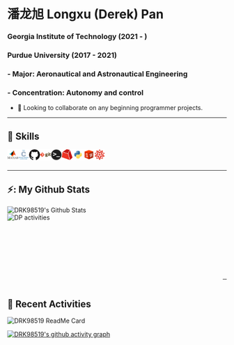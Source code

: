 # 潘龙旭 Longxu (Derek) Pan
### Georgia Institute of Technology (2021 - )
### Purdue University (2017 - 2021)
### - Major: Aeronautical and Astronautical Engineering
### - Concentration: Autonomy and control
- 👯 Looking to collaborate on any beginning programmer projects.

---
## 📖 Skills
<img align="left" alt="Matlab" height="25" src="Images/Matlab.png">
<img align="left" alt="C" height="25" src="Images/c.png">
<img align="left" alt="Github" height="25" src="Images/github.png">
<img align="left" alt="Git" height="25" src="Images/git.png">
<img align="left" alt="Terminal" height="25" src="Images/terminal.png">
<img align="left" alt="Gurobi" height="25" src="Images/Gurobi.png">
<img align="left" alt="Gurobi" height="25" src="Images/python.png">
<img align="left" alt="SolidWorks" height="25" src="Images/SolidWorks.png">
<img align="left" alt="Mathematica" height="25" src="Images/Mathematica.png">

<br />
<br />


---
## ⚡: My Github Stats

<!-- ![DRK98519's github stats](https://github-readme-stats.vercel.app/api?username=DRK98519&show_icons=true&count_private=true) -->
<img align="left" alt="DRK98519's Github Stats" src="https://github-readme-stats.vercel.app/api?username=DRK98519&count_private=true">

<!-- [![Top Langs](https://github-readme-stats.vercel.app/api/top-langs/?username=DRK98519&layout=compact&width=90%)](https://github.com/anuraghazra/github-readme-stats) -->
<img align="left" alt="DP activities" src="https://github-readme-stats.vercel.app/api/top-langs/?username=DRK98519&layout=compact&theme=transparent" width=495 height=195>


<br />
<br />
<br />
<br />
<br />
<br />
<br />
<br />
<br />

---
## 🚧 Recent Activities
<img alt="DRK98519 ReadMe Card" src="https://github-readme-stats.vercel.app/api/pin/?username=DRK98519&repo=github-readme-stats" width="50%">
<!-- [![ReadMe Card](https://github-readme-stats.vercel.app/api/pin/?username=DRK98519&repo=github-readme-stats)](https://github.com/DRK98519/github-readme-stats) -->
<br />

[![DRK98519's github activity graph](https://github-readme-activity-graph.vercel.app/graph?username=DRK98519&theme=lucent)](https://github.com/ashutosh00710/github-readme-activity-graph)
